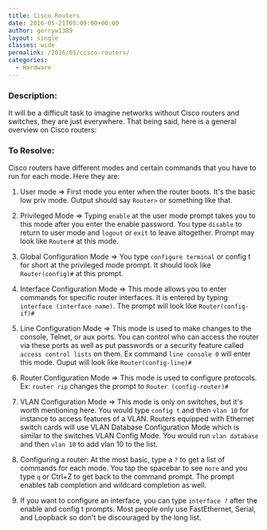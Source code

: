 ```yaml
---
title: Cisco Routers
date: 2016-05-21T05:09:00+00:00
author: gerryw1389
layout: single
classes: wide
permalink: /2016/05/cisco-routers/
categories:
  - Hardware
---
```

<!--more-->

### Description:

It will be a difficult task to imagine networks without Cisco routers and switches, they are just everywhere. That being said, here is a general overview on Cisco routers:

### To Resolve:

Cisco routers have different modes and certain commands that you have to run for each mode. Here they are:

1. User mode => First mode you enter when the router boots. It's the basic low priv mode. Output should say `Router>` or something like that.

2. Privileged Mode => Typing `enable` at the user mode prompt takes you to this mode after you enter the enable password. You type `disable` to return to user mode and `logout` or `exit` to leave altogether. Prompt may look like `Router#` at this mode.

3. Global Configuration Mode => You type `configure terminal` or config t for short at the privileged mode prompt. It should look like `Router(config)#` at this prompt.

4. Interface Configuration Mode => This mode allows you to enter commands for specific router interfaces. It is entered by typing `interface (interface name)`. The prompt will look like `Router(config-if)#`

5. Line Configuration Mode => This mode is used to make changes to the console, Telnet, or aux ports. You can control who can access the router via these ports as well as put passwords or a security feature called `access control lists` on them. Ex command `line console 0` will enter this mode. Ouput will look like `Router(config-line)#`

6. Router Configuration Mode => This mode is used to configure protocols. Ex: `router rip` changes the prompt to `Router (config-router)#`

7. VLAN Configuration Mode => This mode is only on switches, but it's worth mentioning here. You would type `config t` and then `vlan 10` for instance to access features of a VLAN. Routers equipped with Ethernet switch cards will use VLAN Database Configuration Mode which is similar to the switches VLAN Config Mode. You would run `vlan database` and then `vlan 10` to add vlan 10 to the list.

8. Configuring a router: At the most basic, type a `?` to get a list of commands for each mode. You tap the spacebar to see `more` and you type `q` or Ctrl+Z to get back to the command prompt. The prompt enables tab completion and wildcard completion as well.

10. If you want to configure an interface, you can type `interface ?` after the enable and config t prompts. Most people only use FastEthernet, Serial, and Loopback so don't be discouraged by the long list.